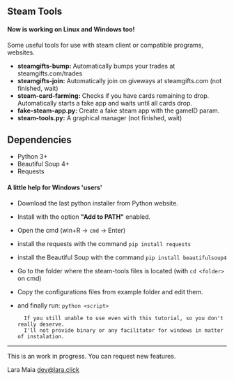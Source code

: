 Steam Tools
-----------

#### Now is working on Linux and Windows too!

Some useful tools for use with steam client or compatible programs, websites.

- **steamgifts-bump:** Automatically bumps your trades at steamgifts.com/trades
- **steamgifts-join:** Automatically join on giveways at steamgifts.com (not finished, wait)
- **steam-card-farming:** Checks if you have cards remaining to drop. Automatically starts a fake app and waits until all cards drop.
- **fake-steam-app.py:** Create a fake steam app with the gameID param.
- **steam-tools.py:** A graphical manager (not finished, wait)

Dependencies
------------

- Python 3+
- Beautiful Soup 4+
- Requests

#### A little help for Windows 'users'

- Download the last python installer from Python website.
- Install with the option **"Add to PATH"** enabled.
- Open the cmd (win+R -> ```cmd``` -> Enter)
- install the requests with the command ```pip install requests```
- install the Beautiful Soup with the command ```pip install beautifulsoup4```
- Go to the folder where the steam-tools files is located (with ```cd <folder>``` on cmd)
- Copy the configurations files from example folder and edit them.
- and finally run: ```python <script>```

        If you still unable to use even with this tutorial, so you don't really deserve.
        I'll not provide binary or any facilitator for windows in matter of instalation.

___________________________________________________________________________________________

This is an work in progress. You can request new features.

Lara Maia <dev@lara.click>
